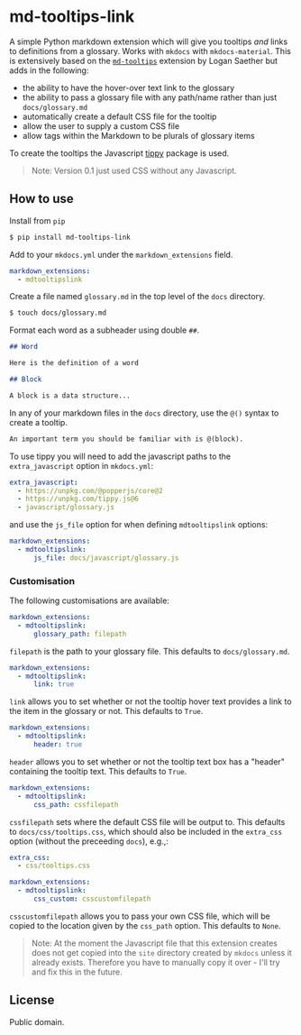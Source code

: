 # md-tooltips-link

A simple Python markdown extension which will give you tooltips *and* links to definitions from a glossary. Works with `mkdocs` with `mkdocs-material`. This is extensively based on the [`md-tooltips`](https://github.com/lsaether/md-tooltips) extension by Logan Saether but adds in the following:

 * the ability to have the hover-over text link to the glossary
 * the ability to pass a glossary file with any path/name rather than just `docs/glossary.md`
 * automatically create a default CSS file for the tooltip
 * allow the user to supply a custom CSS file
 * allow tags within the Markdown to be plurals of glossary items

To create the tooltips the Javascript [tippy](https://atomiks.github.io/tippyjs/) package is used.

> Note: Version 0.1 just used CSS without any Javascript.

## How to use

Install from `pip`

```bash
$ pip install md-tooltips-link
```

Add to your `mkdocs.yml` under the `markdown_extensions` field.

```yaml
markdown_extensions:
  - mdtooltipslink
```

Create a file named `glossary.md` in the top level of the `docs` directory.

```bash
$ touch docs/glossary.md
```

Format each word as a subheader using double `##`.

```md
## Word

Here is the definition of a word

## Block

A block is a data structure...
```

In any of your markdown files in the `docs` directory, use the `@()` syntax to create a tooltip.

```md
An important term you should be familiar with is @(block).
```

To use tippy you will need to add the javascript paths to the `extra_javascript` option in `mkdocs.yml`:

```yaml
extra_javascript:
  - https://unpkg.com/@popperjs/core@2
  - https://unpkg.com/tippy.js@6
  - javascript/glossary.js
```

and use the `js_file` option for when defining `mdtooltipslink` options:

```yaml
markdown_extensions:
  - mdtooltipslink:
      js_file: docs/javascript/glossary.js
```

### Customisation

The following customisations are available:

```yaml
markdown_extensions:
  - mdtooltipslink:
      glossary_path: filepath
```

`filepath` is the path to your glossary file. This defaults to `docs/glossary.md`.

```yaml
markdown_extensions:
  - mdtooltipslink:
      link: true
```

`link` allows you to set whether or not the tooltip hover text provides a link to the item in the glossary or not. This defaults to `True`.

```yaml
markdown_extensions:
  - mdtooltipslink:
      header: true
```

`header` allows you to set whether or not the tooltip text box has a "header" containing the tooltip text. This defaults to `True`.

```yaml
markdown_extensions:
  - mdtooltipslink:
      css_path: cssfilepath
```

`cssfilepath` sets where the default CSS file will be output to. This defaults to `docs/css/tooltips.css`, which should also be included in the `extra_css` option (without the preceeding `docs`), e.g.,:

```yaml
extra_css:
  - css/tooltips.css
```

```yaml
markdown_extensions:
  - mdtooltipslink:
      css_custom: csscustomfilepath
```

`csscustomfilepath` allows you to pass your own CSS file, which will be copied to the location given by the `css_path` option. This defaults to `None`.

> Note: At the moment the Javascript file that this extension creates does not get copied into the `site` directory created by `mkdocs` unless it already exists. Therefore you have to manually copy it over - I'll try and fix this in the future.

## License

Public domain.
